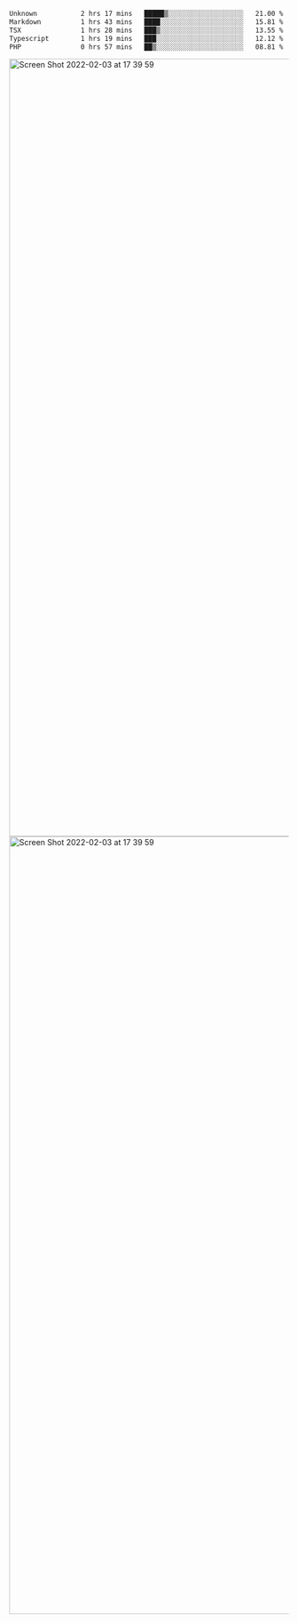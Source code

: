 <!--START_SECTION:waka-->

```txt
Unknown           2 hrs 17 mins   █████▒░░░░░░░░░░░░░░░░░░░   21.00 %
Markdown          1 hrs 43 mins   ████░░░░░░░░░░░░░░░░░░░░░   15.81 %
TSX               1 hrs 28 mins   ███▒░░░░░░░░░░░░░░░░░░░░░   13.55 %
Typescript        1 hrs 19 mins   ███░░░░░░░░░░░░░░░░░░░░░░   12.12 %
PHP               0 hrs 57 mins   ██▒░░░░░░░░░░░░░░░░░░░░░░   08.81 %
```

<!--END_SECTION:waka-->

<img width="1400" alt="Screen Shot 2022-02-03 at 17 39 59" src="https://user-images.githubusercontent.com/45716542/152387304-f2b60485-53a6-4f4b-a818-5cefb1b0c0ae.png">
<img width="1400" alt="Screen Shot 2022-02-03 at 17 39 59" src="https://user-images.githubusercontent.com/45716542/152387273-ea5cdf21-2a45-44da-8bef-00c1763b1d42.png">
